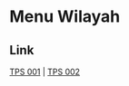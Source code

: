 # Menu Wilayah

## Link

[TPS 001](https://github.com/gigit-pemilu/pemilu-2024-65-kalimantan-utara/tree/main/pileg-dpr/hitung-suara/sub/65-kalimantan-utara/sub/03-nunukan/sub/05-krayan/sub/2022-liang-butan/sub/001-tps)
 | 
[TPS 002](https://github.com/gigit-pemilu/pemilu-2024-65-kalimantan-utara/tree/main/pileg-dpr/hitung-suara/sub/65-kalimantan-utara/sub/03-nunukan/sub/05-krayan/sub/2022-liang-butan/sub/002-tps)

